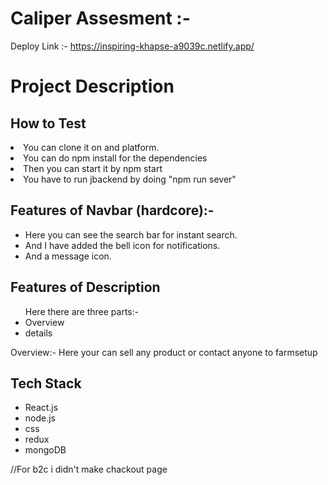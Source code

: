 #  Caliper  Assesment :-

Deploy Link :- https://inspiring-khapse-a9039c.netlify.app/



<h1>Project Description</h1>

<h2>How to Test</h2>
<li>You can clone it on and platform.</li>
<li>You can do npm install for the dependencies</li>
<li>Then you can start it by npm start</li>
<li>You have to run jbackend by doing "npm run sever" </li>

<h2>Features of Navbar (hardcore):-</h2>
<ul>
<li>Here you can see the search bar for instant search.</li>
<li>And I have added the bell icon for notifications.</li>
<li>And a message icon.</li>
</ul>



<h2>Features of Description</h2>
<ul>
Here there are three parts:-
<li>Overview</li>
<li> details</li>
</ul>
Overview:-
Here your can sell any product or contact anyone to farmsetup

<h2>Tech Stack</h2>
<ul>
<li>React.js</li>
<li>node.js</li>
<li>css</li>
<li>redux</li>
<li>mongoDB</li>
</ul>

//For b2c i didn't make chackout page

